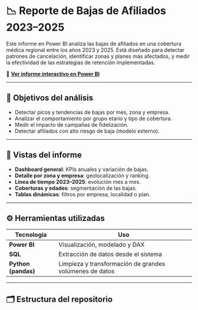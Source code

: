 # 📉 Reporte de Bajas de Afiliados 2023–2025

Este informe en Power BI analiza las bajas de afiliados en una cobertura médica regional entre los años 2023 y 2025. Está diseñado para detectar patrones de cancelación, identificar zonas y planes más afectados, y medir la efectividad de las estrategias de retención implementadas.

🔗 **[Ver informe interactivo en Power BI](https://app.powerbi.com/view?r=eyJrIjoiNjFiOTgwMjktYjMxMi00YjUyLWI0NmUtMGRkZmVhMmUzMjEwIiwidCI6IjA4ZWRmMjhhLWVmNzEtNDk5MS05YWMzLWU3NWMyZWVmZjFhMCJ9)**

---

## 🎯 Objetivos del análisis

- Detectar picos y tendencias de bajas por mes, zona y empresa.
- Analizar el comportamiento por grupo etario y tipo de cobertura.
- Medir el impacto de campañas de fidelización.
- Detectar afiliados con alto riesgo de baja (modelo externo).

---

## 🧩 Vistas del informe

- **Dashboard general**: KPIs anuales y variación de bajas.
- **Detalle por zona y empresa**: geolocalización y ranking.
- **Línea de tiempo 2023–2025**: evolución mes a mes.
- **Coberturas y edades**: segmentación de las bajas.
- **Tablas dinámicas**: filtros por empresa, localidad o plan.

---

## ⚙️ Herramientas utilizadas

| Tecnología       | Uso |
|------------------|-----|
| **Power BI**     | Visualización, modelado y DAX |
| **SQL**          | Extracción de datos desde el sistema |
| **Python (pandas)** | Limpieza y transformación de grandes volúmenes de datos |

---

## 🗂 Estructura del repositorio

